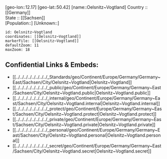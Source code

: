 ﻿---
location: [50.42,12.17] 
mapzoom: [7,12] 
mapmarker: city 
type: City
tags:
- geo/City


SpocWebEntityId: 35889
isDeleted: false
confidential: public

---
[geo-lon::12.17] 
[geo-lat::50.42] 
[name::Oelsnitz~Vogtland] 
Country :: [[Germany]]  
State :: [[Sachsen]]  
[Population::] 
[Unknown::] 


```leaflet
id: Oelsnitz~Vogtland
coordinates: [[Oelsnitz~Vogtland]] 
markerFile: [[Oelsnitz~Vogtland]] 
defaultZoom: 11 
maxZoom: 18
```


## Confidential Links & Embeds: 
- [[../../../../../../../../_Standards/geo/Continent/Europe/Germany/Germany~East/Sachsen/City/Oelsnitz~Vogtland|Oelsnitz~Vogtland]] 
- [[../../../../../../../../_public/geo/Continent/Europe/Germany/Germany~East/Sachsen/City/Oelsnitz~Vogtland.public|Oelsnitz~Vogtland.public]] 
- [[../../../../../../../../_internal/geo/Continent/Europe/Germany/Germany~East/Sachsen/City/Oelsnitz~Vogtland.internal|Oelsnitz~Vogtland.internal]] 
- [[../../../../../../../../_protect/geo/Continent/Europe/Germany/Germany~East/Sachsen/City/Oelsnitz~Vogtland.protect|Oelsnitz~Vogtland.protect]] 
- [[../../../../../../../../_private/geo/Continent/Europe/Germany/Germany~East/Sachsen/City/Oelsnitz~Vogtland.private|Oelsnitz~Vogtland.private]] 
- [[../../../../../../../../_personal/geo/Continent/Europe/Germany/Germany~East/Sachsen/City/Oelsnitz~Vogtland.personal|Oelsnitz~Vogtland.personal]] 
- [[../../../../../../../../_secret/geo/Continent/Europe/Germany/Germany~East/Sachsen/City/Oelsnitz~Vogtland.secret|Oelsnitz~Vogtland.secret]] 

